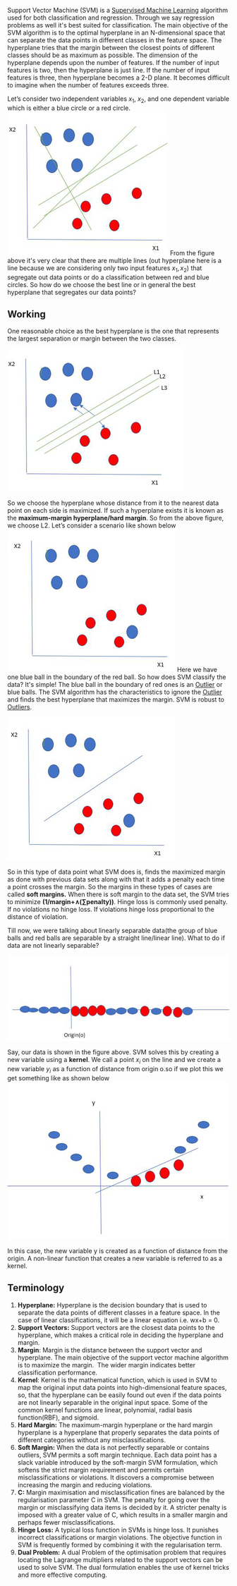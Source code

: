 Support Vector Machine (SVM) is a [Supervised Machine Learning](Supervised%20Machine%20Learning.md) algorithm used for both classification and regression. Through we say regression problems as well it's best suited for classification. The main objective of the SVM algorithm is to the optimal hyperplane in an N-dimensional space that can separate the data points in different classes in the feature space. The hyperplane tries that the margin between the closest points of different classes should be as maximum as possible. The dimension of the hyperplane depends upon the number of features. If the number of input features is two, then the hyperplane is just line. If the number of input features is three, then hyperplane becomes a 2-D plane. It becomes difficult to imagine when the number of features exceeds three.

Let’s consider two independent variables $x_{1}$, $x_{2}$, and one dependent variable which is either a blue circle or a red circle.
![linearly-separable-data-points|center](Images/linearly-separable-data-points.png)
From the figure above it's very clear that there are multiple lines (out hyperplane here is a line because we are considering only two input features $x_{1}, x_{2}$) that segregate out data points or do a classification between red and blue circles. So how do we choose the best line or in general the best hyperplane that segregates our data points?
## Working
One reasonable choice as the best hyperplane is the one that represents the largest separation or margin between the two classes.

![multiple-hyperplanes-sperate|center](Images/multiple-hyperplanes-sperate.png)

So we choose the hyperplane whose distance from it to the nearest data point on each side is maximized. If such a hyperplane exists it is known as the **maximum-margin hyperplane/hard margin**. So from the above figure, we choose L2. Let’s consider a scenario like shown below
![selecting-hyperplane-forcedata-with-outlinner|center](Images/selecting-hyperplane-forcedata-with-outlinner.png)
Here we have one blue ball in the boundary of the red ball. So how does SVM classify the data? It's simple! The blue ball in the boundary of red ones is an [Outlier](../Neural%20Network/CNN/Outlier.md) or blue balls. The SVM algorithm has the characteristics to ignore the [Outlier](../Neural%20Network/CNN/Outlier.md) and finds the best hyperplane that maximizes the margin. SVM is robust to [Outliers](../Neural%20Network/CNN/Outlier.md).

![hyperplane-most-optimzzed-one|center](Images/hyperplane-most-optimzzed-one.png)

So in this type of data point what SVM does is, finds the maximized margin as done with previous data sets along with that it adds a penalty each time a point crosses the margin. So the margins in these types of cases are called **soft margins.** When there is soft margin to the data set, the SVM tries to minimize __(1/margin+∧(∑penalty))__. Hinge loss is commonly used penalty. If no violations no hinge loss. If violations hinge loss proportional to the distance of violation.

Till now, we were talking about linearly separable data(the group of blue balls and red balls are separable by a straight line/linear line). What to do if data are not linearly separable?

![dataset-for-classification|center](Images/dataset-for-classification.png)

Say, our data is shown in the figure above. SVM solves this by creating a new variable using a **kernel**. We call a point $x_{i}$ on the line and we create a new variable $y_{i}$ as a function of distance from origin o.so if we plot this we get something like as shown below
![mapping-data](Images/mapping-data.png)

In this case, the new variable y is created as a function of distance from the origin. A non-linear function that creates a new variable is referred to as a kernel.

## Terminology
1. **Hyperplane:** Hyperplane is the decision boundary that is used to separate the data points of different classes in a feature space. In the case of linear classifications, it will be a linear equation i.e. wx+b = 0.
2. **Support Vectors:** Support vectors are the closest data points to the hyperplane, which makes a critical role in deciding the hyperplane and margin. 
3. **Margin**: Margin is the distance between the support vector and hyperplane. The main objective of the support vector machine algorithm is to maximize the margin.  The wider margin indicates better classification performance.
4. **Kernel**: Kernel is the mathematical function, which is used in SVM to map the original input data points into high-dimensional feature spaces, so, that the hyperplane can be easily found out even if the data points are not linearly separable in the original input space. Some of the common kernel functions are linear, polynomial, radial basis function(RBF), and sigmoid.
5. **Hard Margin:** The maximum-margin hyperplane or the hard margin hyperplane is a hyperplane that properly separates the data points of different categories without any misclassifications.
6. **Soft Margin:** When the data is not perfectly separable or contains outliers, SVM permits a soft margin technique. Each data point has a slack variable introduced by the soft-margin SVM formulation, which softens the strict margin requirement and permits certain misclassifications or violations. It discovers a compromise between increasing the margin and reducing violations.
7. **C:** Margin maximisation and misclassification fines are balanced by the regularisation parameter C in SVM. The penalty for going over the margin or misclassifying data items is decided by it. A stricter penalty is imposed with a greater value of C, which results in a smaller margin and perhaps fewer misclassifications.
8. **Hinge Loss:** A typical loss function in SVMs is hinge loss. It punishes incorrect classifications or margin violations. The objective function in SVM is frequently formed by combining it with the regularisation term.
9. **Dual Problem:** A dual Problem of the optimisation problem that requires locating the Lagrange multipliers related to the support vectors can be used to solve SVM. The dual formulation enables the use of kernel tricks and more effective computing.